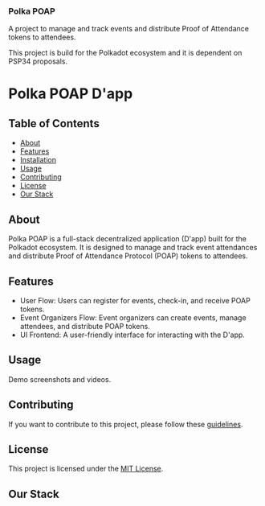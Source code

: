 ### Polka POAP

A project to manage and track events and distribute Proof of Attendance tokens to attendees.

This project is build for the Polkadot ecosystem and it is dependent on PSP34 proposals.

# Polka POAP D'app

## Table of Contents

- [About](#about)
- [Features](#features)
- [Installation](#installation)
- [Usage](#usage)
- [Contributing](#contributing)
- [License](#license)
- [Our Stack](#stack)

## About

Polka POAP is a full-stack decentralized application (D'app) built for the Polkadot ecosystem. It is designed to manage and track event attendances and distribute Proof of Attendance Protocol (POAP) tokens to attendees.

## Features

- User Flow: Users can register for events, check-in, and receive POAP tokens.
- Event Organizers Flow: Event organizers can create events, manage attendees, and distribute POAP tokens.
- UI Frontend: A user-friendly interface for interacting with the D'app.

## Usage
Demo screenshots and videos.

## Contributing

If you want to contribute to this project, please follow these [guidelines](CONTRIBUTING.md).

## License

This project is licensed under the [MIT License](LICENSE).

## Our Stack
